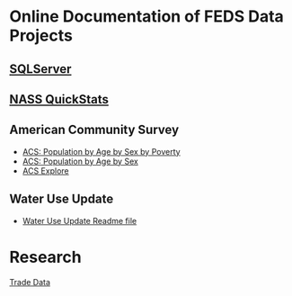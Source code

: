 # Online Documentation of FEDS Data Projects
<!-- This readme file is also deployed as a GitHub Page: https://fedscornell.github.io/Food-Environment-Data-System/  -->
<!-- This repo is created for the FEDS & Cornell Food Environment Data Products -->
## [SQLServer](SQLServer)


## [NASS QuickStats](NASS)

## American Community Survey
- [ACS: Population by Age by Sex by Poverty](ACS/AgeSexPov/AgeSexPoverty.md)
- [ACS: Population by Age by Sex](ACS/AgeSex.md)
- [ACS Explore](ACS/ACSExplore.md)

## Water Use Update
- [Water Use Update Readme file](WaterUseUpdate/Documentation/WaterUseUpdate.md)

# Research
[Trade Data](Research/TradeDataDocumentation.md)
